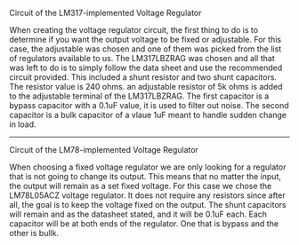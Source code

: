 Circuit of the LM317-implemented Voltage Regulator

When creating the voltage regulator circuit, the first thing to do is to determine if you want the output voltage to be fixed or adjustable. For this case, the adjustable was chosen and one of them was picked from the list of regulators available to us. The LM317LBZRAG was chosen and all that was left to do is to simply follow the data sheet and use the recommended circuit provided. This included a shunt resistor and two shunt capacitors. The resistor value is 240 ohms. an adjustable resistor of 5k ohms is added to the adjustable terminal of the LM317LBZRAG. The first capacitor is a bypass capacitor with a 0.1uF value, it is used to filter out noise. The second capacitor is a bulk capacitor of a vlaue 1uF meant to handle sudden change in load.

______________________________________________________

Circuit of the LM78-implemented Voltage Regulator

When choosing a fixed voltage regulator we are only looking for a regulator that is not going to change its output. This means that no matter the input, the output will remain as a set fixed voltage. For this case we chose the LM78L05ACZ voltage regulator. It does not require any resistors since after all, the goal is to keep the voltage fixed on the output. The shunt capacitors will remain and as the datasheet stated, and it will be 0.1uF each. Each capacitor will be at both ends of the regulator. One that is bypass and the other is bullk.
